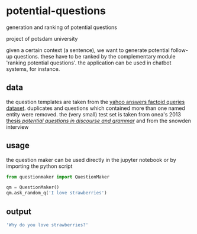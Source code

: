 # potential-questions
generation and ranking of potential questions

project of potsdam university

given a certain context (a sentence), we want to generate potential follow-up questions. these have to be ranked by the complementary module 'ranking potential questions'. the application can be used in chatbot systems, for instance.

## data

the question templates are taken from the [yahoo answers factoid queries dataset](https://webscope.sandbox.yahoo.com/catalog.php?datatype=l&did=76). duplicates and questions which contained more than one named entity were removed. the (very small) test set is taken from onea's 2013 [thesis *potential questions in discourse and grammar*](https://www.researchgate.net/publication/280010537_Potential_Questions_in_Discourse_and_Grammar) and from the snowden interview

## usage

the question maker can be used directly in the jupyter notebook or by importing the python script

```python
from questionmaker import QuestionMaker

qm = QuestionMaker()
qm.ask_random_q('I love strawberries')
```
## output

```bash
'Why do you love strawberries?'
```
